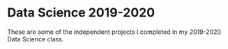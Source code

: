 # Data Science 2019-2020
These are some of the independent projects I completed in my 2019-2020 Data Science class.
